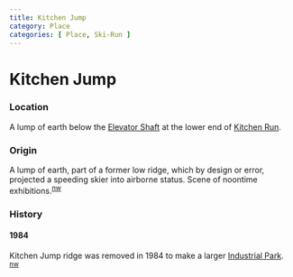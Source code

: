 ```yaml
---
title: Kitchen Jump
category: Place
categories: [ Place, Ski-Run ]
---
```

# Kitchen Jump
### Location

A lump of earth below the [Elevator Shaft](/Run/Elevator-Shaft) at the lower end of [Kitchen Run](/Run/Kitchen-Run).

### Origin

A lump of earth, part of a former low ridge, which by design or error, projected a speeding skier into airborne status. Scene of noontime exhibitions.<sup>[nw][]</sup>

### History
#### 1984
Kitchen Jump ridge was removed in 1984 to make a larger [Industrial Park](/Area/Industrial-Park). <sup>[nw][]</sup>

[nw]: /Names-Walt "Meany Names by Walter Little, 1984"
